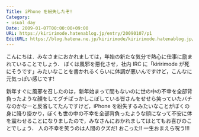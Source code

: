 ```yaml
---
Title: iPhone を紛失したぞ!
Category:
- usual day
Date: 2009-01-07T00:00:00+09:00
URL: https://kiririmode.hatenablog.jp/entry/20090107/p1
EditURL: https://blog.hatena.ne.jp/kiririmode/kiririmode.hatenablog.jp/atom/entry/8454420450078213640
---
```



こんにちは．みなさまにおかれましては，年始の新たな気分で熱心に仕事に励まれていることでしょう．
ぼくは風邪を悪化させ，社内 IRC に「kiririmode が死にそうです」みたいなことを書かれるくらいに体調が悪いんですけど，こんなに元気っぽい感じです! 

新年すぐに風邪を召したのは，新年始まって間もないのに世の中の不幸を全部背負ったような顔をしてグチばっかしこぼしている皆さんをせせら笑っていたバチなのかなーと反省してたんですけど，iPhone を紛失するみたいなことがぼくの身に降り掛かり，ぼくも世の中の不幸を全部背負ったような顔になって不安に体を震わせることになりましたので，みなさんにおかれましてはとてもお喜びのことでしょう．
人の不幸を笑うのは人間のクズだ! おこった!! 一生おまえら呪う!!!
